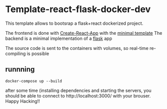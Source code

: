 # Template-react-flask-docker-dev
 
This template allows to bootsrap a flask+react dockerized project.

The frontend is done with [Create-React-App](https://create-react-app.dev/) with the [minimal template](https://www.npmjs.com/package/cra-template-minimal)
The backend is a minimal implementation of a [flask](https://flask.palletsprojects.com/en/2.2.x/) app

The source code is sent to the containers with volumes, so real-time re-compiling is possible

## runnning
```
docker-compose up --build
```

after some time (installing dependencies and starting the servers, you should be able to connect to http://localhost:3000/ with your brouser.
Happy Hacking!!
